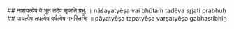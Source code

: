 <section data-markdown>
## नाशयत्येष वै भूतं तदेव सृजति प्रभुः ।
nāśayatyēṣa vai bhūtaṁ tadēva sr̥jati prabhuḥ
## पायत्येष तपत्येष वर्षत्येष गभस्तिभिः ॥
pāyatyēṣa tapatyēṣa varṣatyēṣa gabhastibhiḥ
</section>
